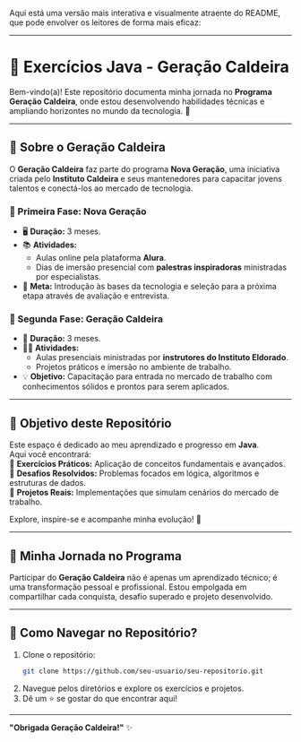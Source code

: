 Aqui está uma versão mais interativa e visualmente atraente do README, que pode envolver os leitores de forma mais eficaz:  

---

# **🚀 Exercícios Java - Geração Caldeira**

Bem-vindo(a)! Este repositório documenta minha jornada no **Programa Geração Caldeira**, onde estou desenvolvendo habilidades técnicas e ampliando horizontes no mundo da tecnologia. 🌟  

---

## **🌟 Sobre o Geração Caldeira**  
O **Geração Caldeira** faz parte do programa **Nova Geração**, uma iniciativa criada pelo **Instituto Caldeira** e seus mantenedores para capacitar jovens talentos e conectá-los ao mercado de tecnologia.  

### **📌 Primeira Fase: Nova Geração**  
- 🖥️ **Duração:** 3 meses.  
- 📚 **Atividades:**
  - Aulas online pela plataforma **Alura**.
  - Dias de imersão presencial com **palestras inspiradoras** ministradas por especialistas.  
- 🎯 **Meta:** Introdução às bases da tecnologia e seleção para a próxima etapa através de avaliação e entrevista.  

### **📌 Segunda Fase: Geração Caldeira**  
- 🏫 **Duração:** 3 meses.  
- 👩‍🏫 **Atividades:**
  - Aulas presenciais ministradas por **instrutores do Instituto Eldorado**.  
  - Projetos práticos e imersão no ambiente de trabalho.  
- 💡 **Objetivo:** Capacitação para entrada no mercado de trabalho com conhecimentos sólidos e prontos para serem aplicados.  

---

## **🎯 Objetivo deste Repositório**  
Este espaço é dedicado ao meu aprendizado e progresso em **Java**.  
Aqui você encontrará:  
📁 **Exercícios Práticos:** Aplicação de conceitos fundamentais e avançados.  
🧩 **Desafios Resolvidos:** Problemas focados em lógica, algoritmos e estruturas de dados.  
📂 **Projetos Reais:** Implementações que simulam cenários do mercado de trabalho.  

Explore, inspire-se e acompanhe minha evolução! 🚀  

---

## **📜 Minha Jornada no Programa**  
Participar do **Geração Caldeira** não é apenas um aprendizado técnico; é uma transformação pessoal e profissional. Estou empolgada em compartilhar cada conquista, desafio superado e projeto desenvolvido.  


---

## **📌 Como Navegar no Repositório?**  
1. Clone o repositório:  
   ```bash  
   git clone https://github.com/seu-usuario/seu-repositorio.git  
   ```  
2. Navegue pelos diretórios e explore os exercícios e projetos.  
3. Dê um ⭐ se gostar do que encontrar aqui!  

---

**"Obrigada Geração Caldeira!"** ✨  



